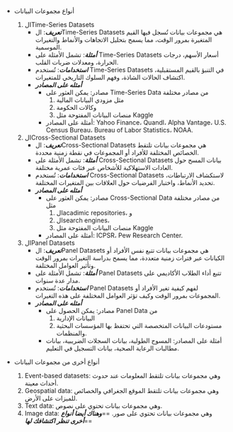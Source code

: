 - أنواع مجموعات البيانات
	1. الTime-Series Datasets
		- ***تعريف***:
		  الTime-Series Datasets هي مجموعات بيانات تُسجل فيها القيم المتغيرة بمرور الوقت، مما يسمح بتحليل الاتجاهات والأنماط والتغيرات الموسمية.
		- ***أمثلة***:
		  تشمل الأمثلة على Time-Series Datasets أسعار الأسهم، درجات الحرارة، ومعدلات ضربات القلب.
		- ***استخدامات***:
		  تُستخدم Time-Series Datasets في التنبؤ بالقيم المستقبلية، اكتشاف الحالات الشاذة، وفهم السلوك التاريخي للمتغيرات.
		- ***أمثله على المصادر***
			- مصادر: يمكن العثور على Time-Series Data من مصادر مختلفة
				1. مثل مزودي البيانات المالية
				2. وكالات الحكومة
				3. منصات البيانات المفتوحة مثل Kaggle 
			- أمثلة على المصادر: Yahoo Finance، Quandl، Alpha Vantage، U.S. Census Bureau، Bureau of Labor Statistics، NOAA.
	2. الCross-Sectional Datasets
		- ***تعريف***:
		  الCross-Sectional Datasets هي مجموعات بيانات تلتقط الخصائص المختلفة للأفراد أو المجموعات في نقطة زمنية محددة.
		- ***أمثلة***:
		   تشمل الأمثلة على Cross-Sectional Datasets بيانات المسح حول العادات الاستهلاكية للأشخاص عبر فئات عمرية مختلفة.
		- ***استخدامات***:
		   تُستخدم Cross-Sectional Datasets لاستكشاف الارتباطات، تحديد الأنماط، واختبار الفرضيات حول العلاقات بين المتغيرات المختلفة.
		- ***أمثله على المصادر***
			- مصادر: يمكن العثور على Cross-Sectional Data من مصادر مختلفة مثل
				1. الacadimic repositories، و 
				2. الsearch engines، 
				3. منصات البيانات المفتوحة مثل Kaggle
			- أمثلة على المصادر: ICPSR، Pew Research Center.
	3. الPanel Datasets
		- ***تعريف***:
		  الPanel Datasets هي مجموعات بيانات تتبع نفس الأفراد أو الكيانات عبر فترات زمنية متعددة، مما يسمح بدراسة التغيرات بمرور الوقت وتأثير العوامل المختلفة.
		- ***أمثلة***:
		  تشمل الأمثلة على Panel Datasets تتبع أداء الطلاب الأكاديمي على مدار عدة سنوات.
		- ***استخدامات***:
		  تُستخدم Panel Datasets لفهم كيفية تغير الأفراد أو المجموعات بمرور الوقت وكيف تؤثر العوامل المختلفة على هذه التغيرات.
		- ***أمثله على المصادر***
			- مصادر: يمكن الحصول على Panel Data من 
				 1. البيانات الإدارية
				 2. مستودعات البيانات المتخصصة التي تحتفظ بها المؤسسات البحثية والمنظمات.
			- أمثلة على المصادر: المسوح الطولية، بيانات السجلات الضريبية، بيانات مطالبات الرعاية الصحية، بيانات التسجيل في التعليم.

- أنواع أخرى من مجموعات البيانات
	1. Event-based datasets: وهي مجموعات بيانات تلتقط المعلومات عند حدوث أحداث معينة.
	2. Geospatial data: وهي مجموعات بيانات تلتقط الموقع الجغرافي والخصائص للميزات على الأرض.
	3. Text data: وهي مجموعات بيانات تحتوي على نصوص.
	4. Image data: وهي مجموعات بيانات تحتوي على صور.
	==***وهناك أيضا أنواع أخرى تنظر اكتشافك لها***== 